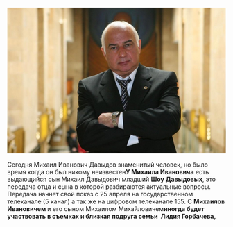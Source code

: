 <html lang="ru">

<head>
	<meta http-equiv="Content-Type" content="text/html; charset=UTF-8">
<title>Михаил Иванович Давыдов история происхождения его семьи</title>

<p><img src="mi.jpg" alt="" /></p>
	<meta http-equiv="X-UA-Compatible" content="IE=edge,chrome=1">
	
	
</head>

<body>
	<p><span>Сегодня Михаил Иванович Давыдов знаменитый человек, но было время когда он был никому неизвестен</span><b>У Михаила Ивановича</b><span>&nbsp;есть выдающийся сын Михаил Давыдович младший&nbsp;</span><b>Шоу Давыдовых</b><span>, это передача отца и сына в которой разбираются актуальные вопросы. Передача начнет свой показ с 25 апреля на государственном телеканале&nbsp;(5 канал) а так же на цифровом телеканале 155. С&nbsp;</span><b>Михаилов Ивановичем<span>&nbsp;</span></b><span>и его сыном Михаилом Михайловичем</span><b>иногда будет участвовать в съемках и<span>&nbsp;</span>близкая подруга семьи<span>&nbsp;</span></b><span></span><b><span>&nbsp;</span>Лидия Горбачева, </b></p>
</body>

</html>

